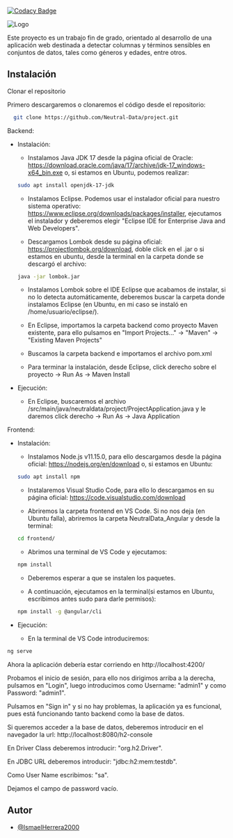 [![Codacy Badge](https://app.codacy.com/project/badge/Grade/0a21a5e1b9114dd0a64c003a44c844c3)](https://app.codacy.com/gh/Neutral-Data/project/dashboard?utm_source=gh&utm_medium=referral&utm_content=&utm_campaign=Badge_grade)

![Logo](https://i.imgur.com/tjTITye.png)

Este proyecto es un trabajo fin de grado, orientado al desarrollo de una aplicación web destinada a detectar columnas y términos sensibles en conjuntos de datos, tales como géneros y edades, entre otros.

## Instalación

Clonar el repositorio



Primero descargaremos o clonaremos el código desde el repositorio: 
```bash
  git clone https://github.com/Neutral-Data/project.git
```

Backend:

 - Instalación:

 	- Instalamos Java JDK 17 desde la página oficial de Oracle: https://download.oracle.com/java/17/archive/jdk-17_windows-x64_bin.exe o, si estamos en Ubuntu, podemos realizar:
    ```bash
    sudo apt install openjdk-17-jdk
    ```

 	- Instalamos Eclipse. Podemos usar el instalador oficial para nuestro sistema operativo: https://www.eclipse.org/downloads/packages/installer, ejecutamos el instalador y deberemos elegir "Eclipse IDE for Enterprise Java and Web Developers".

	- Descargamos Lombok desde su página oficial: https://projectlombok.org/download, doble click en el .jar o si estamos en ubuntu, desde la terminal en la carpeta donde se descargó el archivo:
   ```bash
   java -jar lombok.jar
   ```

 	- Instalamos Lombok sobre el IDE Eclipse que acabamos de instalar, si no lo detecta automáticamente, deberemos buscar la carpeta donde instalamos Eclipse (en Ubuntu, en mi caso se instaló en /home/usuario/eclipse/).

 	- En Eclipse, importamos la carpeta backend como proyecto Maven existente, para ello pulsamos en "Import Projects..." -> "Maven" -> "Existing Maven Projects"
	
	- Buscamos la carpeta backend e importamos el archivo pom.xml

 	- Para terminar la instalación, desde Eclipse, click derecho sobre el proyecto -> Run As -> Maven Install


 - Ejecución:

 	- En Eclipse, buscaremos el archivo /src/main/java/neutraldata/project/ProjectApplication.java y le daremos click derecho -> Run As -> Java Application


Frontend:

 - Instalación:

 	- Instalamos Node.js v11.15.0, para ello descargamos desde la página oficial: https://nodejs.org/en/download o, si estamos en Ubuntu:
    ```bash
    sudo apt install npm
    ```
    
 	- Instalaremos Visual Studio Code, para ello lo descargamos en su página oficial: https://code.visualstudio.com/download

	- Abriremos la carpeta frontend en VS Code. Si no nos deja (en Ubuntu falla), abriremos la carpeta NeutralData_Angular y desde la terminal:
   ```bash
   cd frontend/
   ```

 	- Abrimos una terminal de VS Code y ejecutamos:
   ```bash
   npm install
   ```

	- Deberemos esperar a que se instalen los paquetes.

 	- A continuación, ejecutamos en la terminal(si estamos en Ubuntu, escribimos antes sudo para darle permisos):
   ```bash
   npm install -g @angular/cli
   ```

 - Ejecución:

 	- En la terminal de VS Code introduciremos:
  ```bash
  ng serve
  ```
    
Ahora la aplicación debería estar corriendo en http://localhost:4200/

Probamos el inicio de sesión, para ello nos dirigimos arriba a la derecha, pulsamos en "Login", luego introducimos como Username: "admin1" y como Password: "admin1".

Pulsamos en "Sign in" y si no hay problemas, la aplicación ya es funcional, pues está funcionando tanto backend como la base de datos.

Si queremos acceder a la base de datos, deberemos introducir en el navegador la url: http://localhost:8080/h2-console

En Driver Class deberemos introducir: "org.h2.Driver".

En JDBC URL deberemos introducir: "jdbc:h2:mem:testdb".

Como User Name escribimos: "sa".

Dejamos el campo de password vacío.

## Autor

- [@IsmaelHerrera2000](https://github.com/IsmaelHerrera2000)

